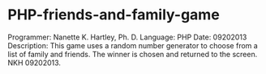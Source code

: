 PHP-friends-and-family-game
===========================

Programmer:   Nanette K. Hartley, Ph. D. 
Language:     PHP
Date:         09202013
Description:  This game uses a random number generator to choose from a list of family and friends.  The winner is chosen and returned to the screen.  NKH 09202013.
